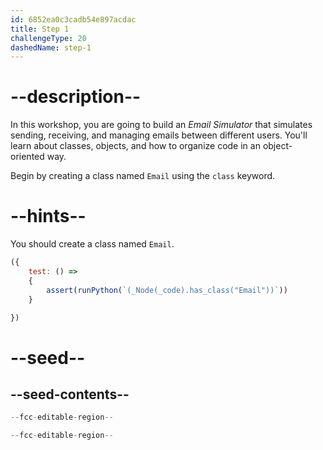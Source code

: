 ```yaml
---
id: 6852ea0c3cadb54e897acdac
title: Step 1
challengeType: 20
dashedName: step-1
---
```


# --description--

In this workshop, you are going to build an *Email Simulator* that simulates sending, receiving, and managing emails between different users. You'll learn about classes, objects, and how to organize code in an object-oriented way.

Begin by creating a class named `Email` using the `class` keyword.

# --hints--

You should create a class named `Email`.

```js
({
    test: () => 
    {
        assert(runPython(`(_Node(_code).has_class("Email"))`))
    }

})
```

# --seed--

## --seed-contents--

```py
--fcc-editable-region--

--fcc-editable-region--
```
